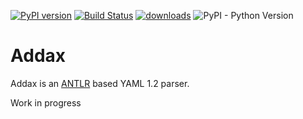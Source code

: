 [![PyPI version](https://badge.fury.io/py/addax.svg)](https://badge.fury.io/py/omegaconf)
[![Build Status](https://travis-ci.com/omry/addax.svg?branch=master)](https://travis-ci.com/omry/omegaconf)
[![downloads](https://img.shields.io/pypi/dm/addax.svg)](https://pypistats.org/packages/omegaconf)
![PyPI - Python Version](https://img.shields.io/pypi/pyversions/addax.svg)
# Addax
Addax is an [ANTLR](https://www.antlr.org/) based YAML 1.2 parser.

Work in progress
